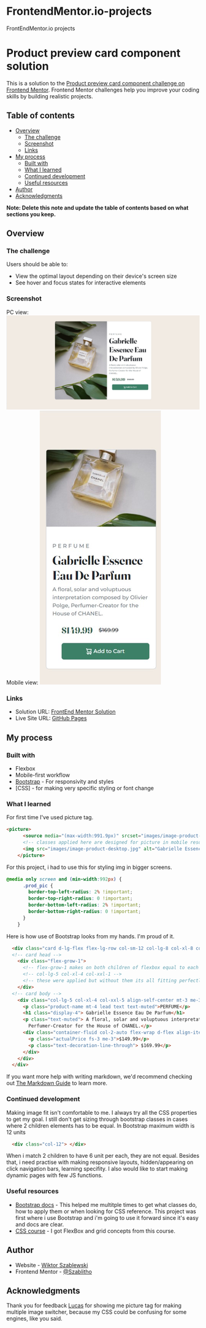 # FrontendMentor.io-projects
FrontEndMentor.io projects
# Product preview card component solution

This is a solution to the [Product preview card component challenge on Frontend Mentor](https://www.frontendmentor.io/challenges/product-preview-card-component-GO7UmttRfa). Frontend Mentor challenges help you improve your coding skills by building realistic projects. 

## Table of contents

- [Overview](#overview)
  - [The challenge](#the-challenge)
  - [Screenshot](#screenshot)
  - [Links](#links)
- [My process](#my-process)
  - [Built with](#built-with)
  - [What I learned](#what-i-learned)
  - [Continued development](#continued-development)
  - [Useful resources](#useful-resources)
- [Author](#author)
- [Acknowledgments](#acknowledgments)

**Note: Delete this note and update the table of contents based on what sections you keep.**

## Overview

### The challenge

Users should be able to:

- View the optimal layout depending on their device's screen size
- See hover and focus states for interactive elements

### Screenshot
PC view:
![My solution for PC screen](./images/my_solution.jpg)
Mobile view:
![and for mobile screens](./images/my_solution_mobile.jpg)




### Links

- Solution URL: [FrontEnd Mentor Solution](https://www.frontendmentor.io/challenges/product-preview-card-component-GO7UmttRfa/hub/responsive-product-card-preview-t-cDngkKSX)
- Live Site URL: [GitHub Pages](https://szablitho.github.io/product-preview-card/)

## My process

### Built with

- Flexbox
- Mobile-first workflow
- [Bootstrap](https://getbootstrap.com/) - For responsivity and styles
- [CSS] - for making very specific styling or font change


### What I learned

For first time I've used picture tag.

```html
<picture>
      <source media="(max-width:991.9px)" srcset="images/image-product-mobile.jpg">
      <!-- classes applied here are designed for picture in mobile resolution, styling for PC is above in @media query -->
      <img src="images/image-product-desktop.jpg" alt="Gabrielle Essence Parfume" class="prod_pic card-img-top img-fluid">
    </picture>
```
For this project, i had to use this for styling img in bigger screens.
```css
@media only screen and (min-width:992px) {
      .prod_pic {
        border-top-left-radius: 2% !important;
        border-top-right-radius: 0 !important;
        border-bottom-left-radius: 2% !important;
        border-bottom-right-radius: 0 !important;
      }
    }
```
Here is how use of Bootstrap looks from my hands. I'm proud of it.
```html / Bootstrap
  <div class="card d-lg-flex flex-lg-row col-sm-12 col-lg-8 col-xl-8 col-xxl-6 bg-white mt-3 mb-5 me-3 ms-3 rounded-3 height">
  <!-- card head -->
    <div class="flex-grow-1">
      <!-- flex-grow-1 makes on both children of flexbox equal to each other -> grow in 1:1 ratio-->
      <!-- col-lg-5 col-xl-4 col-xxl-1 -->
      <!-- these were applied but without them its all fitting perfectly in 1:1 ratio -->
    </div>
  <!-- card body -->
    <div class="col-lg-5 col-xl-4 col-xxl-5 align-self-center mt-3 me-3 ms-3 pb-4 flex-grow-1">
      <p class="product-name mt-4 lead text text-muted">PERFUME</p>
      <h1 class="display-4"> Gabrielle Essence Eau De Parfum</h1>
      <p class="text-muted"> A floral, solar and voluptuous interpretation composed by Olivier Polge, 
        Perfumer-Creator for the House of CHANEL.</p>
      <div class="container-fluid col-2-auto flex-wrap d-flex align-items-center mt-3 mb-md-3 mb-xxl-0 ms-4 me-2">
        <p class="actualPrice fs-3 me-3">$149.99</p>
        <p class="text-decoration-line-through"> $169.99</p>
      </div>
    </div>
  </div>
```


If you want more help with writing markdown, we'd recommend checking out [The Markdown Guide](https://www.markdownguide.org/) to learn more.


### Continued development
Making image fit isn't comfortable to me. I always try all the CSS properties to get my goal.
I still don't get sizing through bootstrap classes in cases where 2 children elements has to be equal. In Bootstrap maximum width is 12 units
```html
  <div class="col-12"> </div>  
```
When i match 2 children to have 6 unit per each, they are not equal. 
Besides that, i need practise with making responsive layouts, hidden/appearing on click navigation bars, learning specifity.
I also would like to start making dynamic pages with few JS functions.



### Useful resources

- [Bootstrap docs](https://getbootstrap.com/docs/5.2/getting-started/introduction/) - This helped me multitple times to get what classes do, how to apply them or when looking for CSS reference. This project was first where i use Bootstrap and i'm going to use it forward since it's easy and docs are clear.
- [CSS course](https://www.youtube.com/watch?v=G3e-cpL7ofc) - I got FlexBox and grid concepts from this course.


## Author

- Website - [Wiktor Szablewski](https://github.com/Szablitho)
- Frontend Mentor - [@Szablitho](https://www.frontendmentor.io/profile/Szablitho)



## Acknowledgments

Thank you for feedback [Lucas](https://www.frontendmentor.io/profile/correlucas) for showing me picture tag for making multiple image switcher, because my CSS could be confusing for some engines, like you said.

